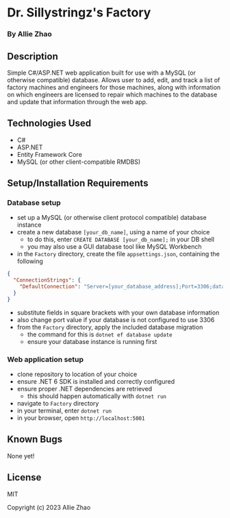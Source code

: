 # Dr. Sillystringz's Factory

### By Allie Zhao

## Description

Simple C#/ASP.NET web application built for use with a MySQL (or otherwise 
compatible) database. Allows user to add, edit, and track a list of factory machines
and engineers for those machines, along with information on which engineers are licensed
to repair which machines to the database and update that information through the web app.

## Technologies Used

- C#
- ASP.NET
- Entity Framework Core
- MySQL (or other client-compatible RMDBS)

## Setup/Installation Requirements

### Database setup

- set up a MySQL (or otherwise client protocol compatible) database instance
- create a new database `[your_db_name]`, using a name of your choice
    - to do this, enter `CREATE DATABASE [your_db_name];` in your DB shell
    - you may also use a GUI database tool like MySQL Workbench
- in the `Factory` directory, create the file `appsettings.json`, containing the following

```json
{
  "ConnectionStrings": {
    "DefaultConnection": "Server=[your_database_address];Port=3306;database=[your_db_name];uid=[your_db_login];pwd=[your_db_password];"
  }
}
```

- substitute fields in square brackets with your own database information
- also change port value if your database is not configured to use 3306
- from the `Factory` directory, apply the included database migration
    - the command for this is `dotnet ef database update`
    - ensure your database instance is running first

### Web application setup

- clone repository to location of your choice
- ensure .NET 6 SDK is installed and correctly configured
- ensure proper .NET dependencies are retrieved
    - this should happen automatically with `dotnet run`
- navigate to `Factory` directory
- in your terminal, enter `dotnet run`
- in your browser, open `http://localhost:5001`


## Known Bugs

None yet! 

## License

MIT

Copyright (c) 2023 Allie Zhao
